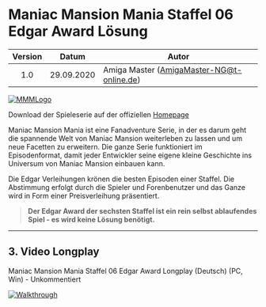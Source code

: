 # Maniac Mansion Mania Staffel 06 Edgar Award Lösung

| Version | Datum      | Autor                                     |
|:-------:|------------|-------------------------------------------|
|  1.0    | 29.09.2020 | Amiga Master (AmigaMaster-NG@t-online.de) |

[![MMMLogo](https://www.maniac-mansion-mania.com/banner/banner.png)](https://www.maniac-mansion-mania.com)

Download der Spieleserie auf der offiziellen [Homepage](https://www.maniac-mansion-mania.com)

Maniac Mansion Mania ist eine Fanadventure Serie, in der es darum geht die spannende Welt von Maniac Mansion weiterleben zu lassen und um neue Facetten zu erweitern. Die ganze Serie funktioniert im Episodenformat, damit jeder Entwickler seine eigene kleine Geschichte ins Universum von Maniac Mansion einbauen kann.

Die Edgar Verleihungen krönen die besten Episoden einer Staffel. Die Abstimmung erfolgt durch die Spieler und Forenbenutzer und das Ganze wird in Form einer Preisverleihung präsentiert.

>**Der Edgar Award der sechsten Staffel ist ein rein selbst ablaufendes Spiel - es wird keine Lösung benötigt.**

--------------------------------------------------------------------------------

## 3. Video Longplay

Maniac Mansion Mania Staffel 06 Edgar Award Longplay (Deutsch) (PC, Win) - Unkommentiert

[![Walkthrough](https://img.youtube.com/vi/WXGKfydxQvs/0.jpg)](https://www.youtube.com/watch?v=WXGKfydxQvs)
